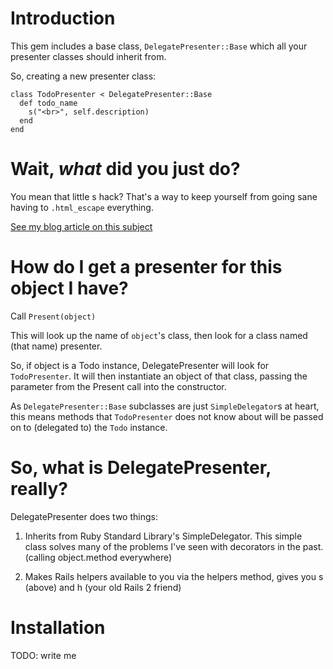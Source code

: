 Introduction
=================================

This gem includes a base class, `DelegatePresenter::Base` which all your presenter classes should inherit from.

So, creating a new presenter class:

	class TodoPresenter < DelegatePresenter::Base
	  def todo_name
	    s("<br>", self.description)
	  end
	end

Wait, *what* did you just do?
=================================

You mean that little s hack? That's a way to keep yourself from going sane having to `.html_escape` everything.

[See my blog article on this subject](http://rwilcox.tumblr.com/post/10546160404/presenter-pattern-rails-3-and-html-safe)

How do I get a presenter for this object I have?
=================================

Call `Present(object)`

This will look up the name of `object`'s class, then look for a class named (that name) presenter.

So, if object is a Todo instance, DelegatePresenter will look for `TodoPresenter`. It will then instantiate an object of that class, passing the parameter from the Present call into the constructor.

As `DelegatePresenter::Base` subclasses are just `SimpleDelegator`s at heart, this means methods that `TodoPresenter` does not know about will be passed on to (delegated to) the `Todo` instance.

So, what is DelegatePresenter, really?
================================

DelegatePresenter does two things:

  1. Inherits from Ruby Standard Library's SimpleDelegator. This simple class solves many of the problems I've seen with decorators in the past. (calling object.method everywhere)

  2. Makes Rails helpers available to you via the helpers method, gives you s (above) and h (your old Rails 2 friend)


Installation
================================

TODO: write me
